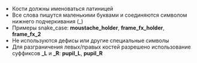 - Кости должны именоваться латиницей
- Все слова пишутся маленькими буквами и соединяются символом нижнего подчеркивания (_)
- Примеры snake_case: **moustache_holder**, **frame_fx_holder**, **frame_fx_2**
- Не используются дефисы или другие специальные символы
- Для разграничения левых/правых костей разрешено использование суффиксов **_L** и **_R**: **pupil_L**, **pupil_R**
